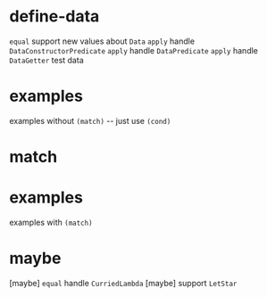 # define-data

`equal` support new values about `Data`
`apply` handle `DataConstructorPredicate`
`apply` handle `DataPredicate`
`apply` handle `DataGetter`
test data

# examples

examples without `(match)` -- just use `(cond)`

# match

# examples

examples with `(match)`

# maybe

[maybe] `equal` handle `CurriedLambda`
[maybe] support `LetStar`
